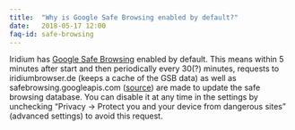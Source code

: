 ```yaml
---
title:	"Why is Google Safe Browsing enabled by default?"
date:	2018-05-17 12:00
faq-id:	safe-browsing
---
```


Iridium has [Google Safe Browsing](http://blog.chromium.org/2012/01/all-about-safe-browsing.html) enabled by default. This means within 5 minutes after start and then periodically every 30(?) minutes, requests to iridiumbrowser.de (keeps a cache of the GSB data) as well as safebrowsing.googleapis.com ([source](https://github.com/iridium-browser/tracker/issues/131#issuecomment-394428596)) are made to update the safe browsing database. You can disable it at any time in the settings by unchecking “Privacy -> Protect you and your device from dangerous sites” (advanced settings) to avoid this request.
